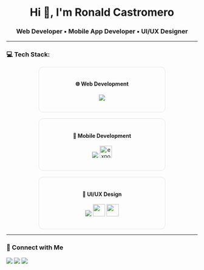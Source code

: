 <h1 align="center">Hi 👋, I'm Ronald Castromero</h1>
<h3 align="center">Web Developer • Mobile App Developer • UI/UX Designer</h3>

---

### 💻 Tech Stack:

<div align="center" style="display: flex; flex-wrap: wrap; gap: 1rem; justify-content: center;">

  <div style="border: 1px solid #e1e4e8; border-radius: 12px; padding: 16px; width: 300px;">
    <h4 align="center">🌐 Web Development</h4>
    <p align="center">
      <img src="https://skillicons.dev/icons?i=html,css,js,tailwind,php,laravel,python,django,react,vite,vercel,mysql,mongodb" />
    </p>
  </div>

  <div style="border: 1px solid #e1e4e8; border-radius: 12px; padding: 16px; width: 300px;">
    <h4 align="center">📱 Mobile Development</h4>
    <p align="center">
      <img src="https://skillicons.dev/icons?i=react" />
      <img src="https://cdn.worldvectorlogo.com/logos/expo-1.svg" alt="expo" height="32" />
    </p>
  </div>

  <div style="border: 1px solid #e1e4e8; border-radius: 12px; padding: 16px; width: 300px;">
    <h4 align="center">🎨 UI/UX Design</h4>
    <p align="center">
      <img src="https://skillicons.dev/icons?i=figma" />
      <img src="https://img.icons8.com/color/48/adobe-xd.png" height="32" />
      <img src="https://img.icons8.com/color/48/framer.png" height="32" />
    </p>
  </div>

</div>


---

### 🔗 Connect with Me

<p>
  <a href="https://www.linkedin.com/in/ronald-castromero-1a4b9b277/" target="_blank"><img src="https://img.shields.io/badge/LinkedIn-%230077B5.svg?style=for-the-badge&logo=linkedin&logoColor=white"/></a>
  <a href="mailto:lumnaire.coding@gmail.com"><img src="https://img.shields.io/badge/Email-D14836?style=for-the-badge&logo=gmail&logoColor=white"/></a>
  <a href="https://ronald-portfolio-lumnaire.vercel.app/"><img src="https://img.shields.io/badge/Portfolio-000?style=for-the-badge&logo=vercel&logoColor=white"/></a>
</p>
